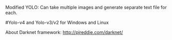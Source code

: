 Modified YOLO: Can take multiple images and generate separate text file for each.


#Yolo-v4 and Yolo-v3/v2 for Windows and Linux

About Darknet framework: http://pjreddie.com/darknet/
